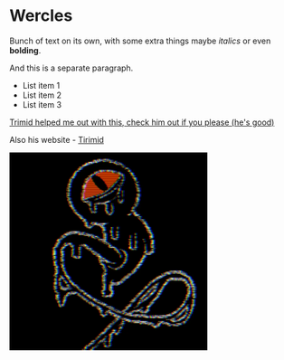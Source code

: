 # Wercles

Bunch of text on its own, with some
extra things maybe *italics* or even
**bolding**.

And this is a separate paragraph.

* List item 1
* List item 2
* List item 3

[Tirimid]: https://tirimid.net/

[Trimid helped me out with this, check him out if you please (he's good)](https://github.com/tirimid)

Also his website - [Tirimid]

<img src="q2vmown3mhec1.png" width="350" height="350" />
